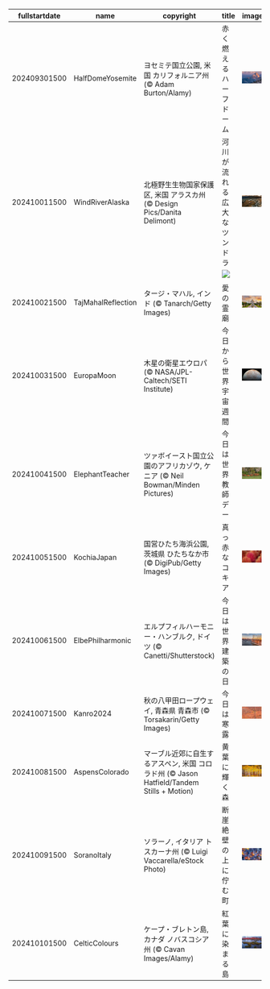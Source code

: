 |fullstartdate|name|copyright|title|image|
|--|--|--|--|--|
202409301500|HalfDomeYosemite|ヨセミテ国立公園, 米国 カリフォルニア州 (© Adam Burton/Alamy)|赤く燃えるハーフドーム|![](/ja-JP/2024/10/202409301500HalfDomeYosemite.jpg)|
202410011500|WindRiverAlaska|北極野生生物国家保護区, 米国 アラスカ州 (© Design Pics/Danita Delimont)|河川が流れる広大なツンドラ|![](/ja-JP/2024/10/202410011500WindRiverAlaska.jpg)|
||||![](/ja-JP/2024/10/.jpg)|
202410021500|TajMahalReflection|タージ・マハル, インド (© Tanarch/Getty Images)|愛の霊廟|![](/ja-JP/2024/10/202410021500TajMahalReflection.jpg)|
202410031500|EuropaMoon|木星の衛星エウロパ (© NASA/JPL-Caltech/SETI Institute)|今日から世界宇宙週間|![](/ja-JP/2024/10/202410031500EuropaMoon.jpg)|
202410041500|ElephantTeacher|ツァボイースト国立公園のアフリカゾウ, ケニア (© Neil Bowman/Minden Pictures)|今日は世界教師デー|![](/ja-JP/2024/10/202410041500ElephantTeacher.jpg)|
202410051500|KochiaJapan|国営ひたち海浜公園, 茨城県 ひたちなか市 (© DigiPub/Getty Images)|真っ赤なコキア|![](/ja-JP/2024/10/202410051500KochiaJapan.jpg)|
202410061500|ElbePhilharmonic|エルプフィルハーモニー・ハンブルク, ドイツ (© Canetti/Shutterstock)|今日は世界建築の日|![](/ja-JP/2024/10/202410061500ElbePhilharmonic.jpg)|
202410071500|Kanro2024|秋の八甲田ロープウェイ,  青森県 青森市 (© Torsakarin/Getty Images)|今日は寒露|![](/ja-JP/2024/10/202410071500Kanro2024.jpg)|
202410081500|AspensColorado|マーブル近郊に自生するアスペン, 米国 コロラド州 (© Jason Hatfield/Tandem Stills + Motion)|黄葉に輝く森|![](/ja-JP/2024/10/202410081500AspensColorado.jpg)|
202410091500|SoranoItaly|ソラーノ, イタリア トスカーナ州 (© Luigi Vaccarella/eStock Photo)|断崖絶壁の上に佇む町|![](/ja-JP/2024/10/202410091500SoranoItaly.jpg)|
202410101500|CelticColours|ケープ・ブレトン島, カナダ ノバスコシア州 (© Cavan Images/Alamy)|紅葉に染まる島|![](/ja-JP/2024/10/202410101500CelticColours.jpg)|
